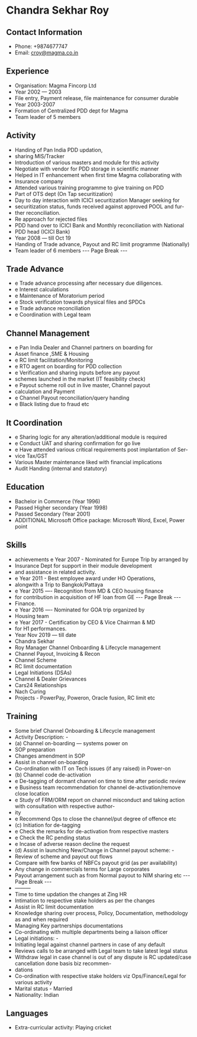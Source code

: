 # Chandra Sekhar Roy

## Contact Information

* Phone: +9874677747
* Email: croy@magma.co.in


## Experience

* Organisation: Magma Fincorp Ltd
* Year 2002 — 2003
* File entry, Payment release, file maintenance for consumer durable
* Year 2003-2007
* Formation of Centralized PDD dept for Magma
* Team leader of 5 members


## Activity

* Handing of Pan India PDD updation,
* sharing MIS/Tracker
* Introduction of various masters and module for this activity
* Negotiate with vendor for PDD storage in scientific manner
* Helped in IT enhancement when first time Magma collaborating with
* Insurance company
* Attended various training programme to give training on PDD
* Part of OTS dept (On Tap securitization)
* Day to day interaction with ICICI securitization Manager seeking for
* securitization status, funds received against approved POOL and fur-
* ther reconciliation.
* Re approach for rejected files
* PDD hand over to ICICI Bank and Monthly reconciliation with National
* PDD head (ICICI Bank)
* Year 2008 — till Oct 19
* Handing of Trade advance, Payout and RC limit programme (Nationally)
* Team leader of 6 members
--- Page Break ---


## Trade Advance

* e Trade advance processing after necessary due diligences.
* e Interest calculations
* e Maintenance of Moratorium period
* e Stock verification towards physical files and SPDCs
* e Trade advance reconciliation
* e Coordination with Legal team


## Channel Management

* e Pan India Dealer and Channel partners on boarding for
* Asset finance ,SME & Housing
* e RC limit facilitation/Monitoring
* e RTO agent on boarding for PDD collection
* e Verification and sharing inputs before any payout
* schemes launched in the market (IT feasibility check)
* e Payout scheme roll out in live master, Channel payout
* calculation and Payment
* e Channel Payout reconciliation/query handing
* e Black listing due to fraud etc


## It Coordination

* e Sharing logic for any alteration/additional module is required
* e Conduct UAT and sharing confirmation for go live
* e Have attended various critical requirements post implantation of Ser-
* vice Tax/GST
* Various Master maintenance liked with financial implications
* Audit Handing (internal and statutory)


## Education

* Bachelor in Commerce (Year 1996)
* Passed Higher secondary (Year 1998)
* Passed Secondary (Year 2001)
* ADDITIONAL Microsoft Office package: Microsoft Word, Excel, Power point


## Skills

* achievements e Year 2007 - Nominated for Europe Trip by arranged by
* Insurance Dept for support in their module development
* and assistance in related activity.
* e Year 2011 - Best employee award under HO Operations,
* alongwith a Trip to Bangkok/Pattaya
* e Year 2015 —- Recognition from MD & CEO housing finance
* for contribution in acquisition of HF loan from GE
--- Page Break ---
* Finance.
* e Year 2016 —- Nominated for GOA trip organized by
* Housing team
* e Year 2017 - Certification by CEO & Vice Chairman & MD
* for H1 performances.
* Year Nov 2019 — till date
* Chandra Sekhar
* Roy Manager Channel Onboarding & Lifecycle management
* Channel Payout, Invoicing & Recon
* Channel Scheme
* RC limit documentation
* Legal Initiations (DSAs)
* Channel & Dealer Grievances
* Cars24 Relationships
* Nach Curing
* Projects - PowerPay, Poweron, Oracle fusion, RC limit etc


## Training

* Some brief Channel Onboarding & Lifecycle management
* Activity Description: -
* (a) Channel on-boarding — systems power on
* SOP preparation
* Changes amendment in SOP
* Assist in channel on-boarding
* Co-ordination with IT on Tech issues (if any raised) in Power-on
* (b) Channel code de-activation
* e De-tagging of dormant channel on time to time after periodic review
* e Business team recommendation for channel de-activation/remove close location
* e Study of FRM/ORM report on channel misconduct and taking action with consultation with respective author-
* ity
* e Recommend Ops to close the channel/put degree of offence etc
* (c) Initiation for de-tagging
* e Check the remarks for de-activation from respective masters
* e Check the RC pending status
* e Incase of adverse reason decline the request
* (d) Assist in launching New/Change in Channel payout scheme: -
* Review of scheme and payout out flows
* Compare with few banks of NBFCs payout grid (as per availability)
* Any change in commercials terms for Large corporates
* Payout arrangement such as from Normal payout to NIM sharing etc
--- Page Break ---
* ———
* Time to time updation the changes at Zing HR
* Intimation to respective stake holders as per the changes
* Assist in RC limit documentation
* Knowledge sharing over process, Policy, Documentation, methodology as and when required
* Managing Key partnerships documentations
* Co-ordinating with multiple departments being a liaison officer
* Legal initiations: -
* Initiating legal against channel partners in case of any default
* Reviews calls to be arranged with Legal team to take latest legal status
* Withdraw legal in case channel is out of any dispute is RC updated/case cancellation done basis biz recommen-
* dations
* Co-ordination with respective stake holders viz Ops/Finance/Legal for various activity
* Marital status - Married
* Nationality: Indian


## Languages

* Extra-curricular activity: Playing cricket

